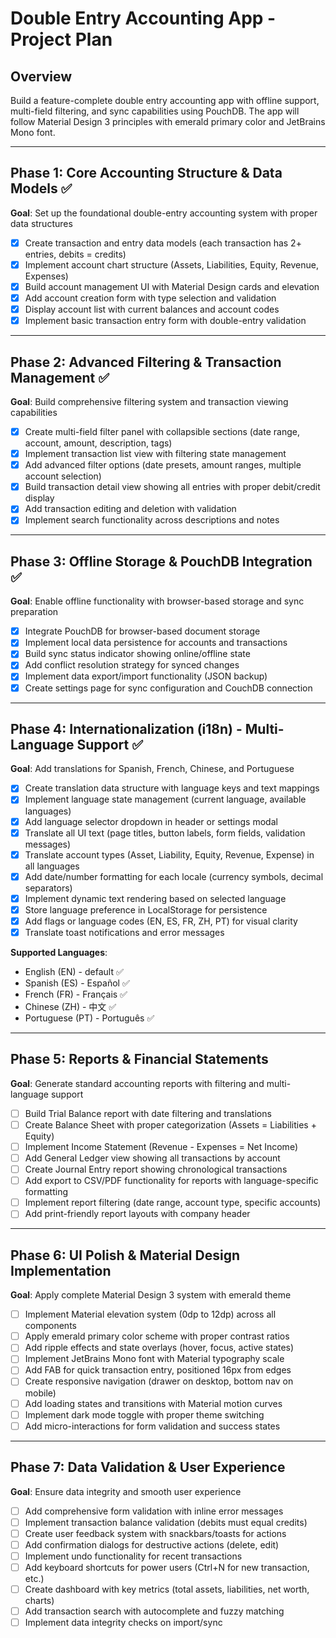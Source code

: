 # Double Entry Accounting App - Project Plan

## Overview
Build a feature-complete double entry accounting app with offline support, multi-field filtering, and sync capabilities using PouchDB. The app will follow Material Design 3 principles with emerald primary color and JetBrains Mono font.

---

## Phase 1: Core Accounting Structure & Data Models ✅
**Goal**: Set up the foundational double-entry accounting system with proper data structures

- [x] Create transaction and entry data models (each transaction has 2+ entries, debits = credits)
- [x] Implement account chart structure (Assets, Liabilities, Equity, Revenue, Expenses)
- [x] Build account management UI with Material Design cards and elevation
- [x] Add account creation form with type selection and validation
- [x] Display account list with current balances and account codes
- [x] Implement basic transaction entry form with double-entry validation

---

## Phase 2: Advanced Filtering & Transaction Management ✅
**Goal**: Build comprehensive filtering system and transaction viewing capabilities

- [x] Create multi-field filter panel with collapsible sections (date range, account, amount, description, tags)
- [x] Implement transaction list view with filtering state management
- [x] Add advanced filter options (date presets, amount ranges, multiple account selection)
- [x] Build transaction detail view showing all entries with proper debit/credit display
- [x] Add transaction editing and deletion with validation
- [x] Implement search functionality across descriptions and notes

---

## Phase 3: Offline Storage & PouchDB Integration ✅
**Goal**: Enable offline functionality with browser-based storage and sync preparation

- [x] Integrate PouchDB for browser-based document storage
- [x] Implement local data persistence for accounts and transactions
- [x] Build sync status indicator showing online/offline state
- [x] Add conflict resolution strategy for synced changes
- [x] Implement data export/import functionality (JSON backup)
- [x] Create settings page for sync configuration and CouchDB connection

---

## Phase 4: Internationalization (i18n) - Multi-Language Support ✅
**Goal**: Add translations for Spanish, French, Chinese, and Portuguese

- [x] Create translation data structure with language keys and text mappings
- [x] Implement language state management (current language, available languages)
- [x] Add language selector dropdown in header or settings modal
- [x] Translate all UI text (page titles, button labels, form fields, validation messages)
- [x] Translate account types (Asset, Liability, Equity, Revenue, Expense) in all languages
- [x] Add date/number formatting for each locale (currency symbols, decimal separators)
- [x] Implement dynamic text rendering based on selected language
- [x] Store language preference in LocalStorage for persistence
- [x] Add flags or language codes (EN, ES, FR, ZH, PT) for visual clarity
- [x] Translate toast notifications and error messages

**Supported Languages**:
- English (EN) - default ✅
- Spanish (ES) - Español ✅
- French (FR) - Français ✅
- Chinese (ZH) - 中文 ✅
- Portuguese (PT) - Português ✅

---

## Phase 5: Reports & Financial Statements
**Goal**: Generate standard accounting reports with filtering and multi-language support

- [ ] Build Trial Balance report with date filtering and translations
- [ ] Create Balance Sheet with proper categorization (Assets = Liabilities + Equity)
- [ ] Implement Income Statement (Revenue - Expenses = Net Income)
- [ ] Add General Ledger view showing all transactions by account
- [ ] Create Journal Entry report showing chronological transactions
- [ ] Add export to CSV/PDF functionality for reports with language-specific formatting
- [ ] Implement report filtering (date range, account type, specific accounts)
- [ ] Add print-friendly report layouts with company header

---

## Phase 6: UI Polish & Material Design Implementation
**Goal**: Apply complete Material Design 3 system with emerald theme

- [ ] Implement Material elevation system (0dp to 12dp) across all components
- [ ] Apply emerald primary color scheme with proper contrast ratios
- [ ] Add ripple effects and state overlays (hover, focus, active states)
- [ ] Implement JetBrains Mono font with Material typography scale
- [ ] Add FAB for quick transaction entry, positioned 16px from edges
- [ ] Create responsive navigation (drawer on desktop, bottom nav on mobile)
- [ ] Add loading states and transitions with Material motion curves
- [ ] Implement dark mode toggle with proper theme switching
- [ ] Add micro-interactions for form validation and success states

---

## Phase 7: Data Validation & User Experience
**Goal**: Ensure data integrity and smooth user experience

- [ ] Add comprehensive form validation with inline error messages
- [ ] Implement transaction balance validation (debits must equal credits)
- [ ] Create user feedback system with snackbars/toasts for actions
- [ ] Add confirmation dialogs for destructive actions (delete, edit)
- [ ] Implement undo functionality for recent transactions
- [ ] Add keyboard shortcuts for power users (Ctrl+N for new transaction, etc.)
- [ ] Create dashboard with key metrics (total assets, liabilities, net worth, charts)
- [ ] Add transaction search with autocomplete and fuzzy matching
- [ ] Implement data integrity checks on import/sync
